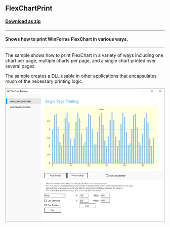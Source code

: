 ## FlexChartPrint
#### [Download as zip](https://grapecity.github.io/DownGit/#/home?url=https://github.com/GrapeCity/ComponentOne-WinForms-Samples/tree/master/Next\FlexChart\CS\FlexChartPrint\FlexChartPrint)
____
#### Shows how to print WinForms FlexChart in various ways.
____
The sample shows how to print FlexChart in a variety of ways including one chart per page, multiple charts per page, and a single chart printed over several pages.

The sample creates a DLL usable in other applications that encapsulates much of the necessary printing logic.

![screenshot](screenshot.png)
